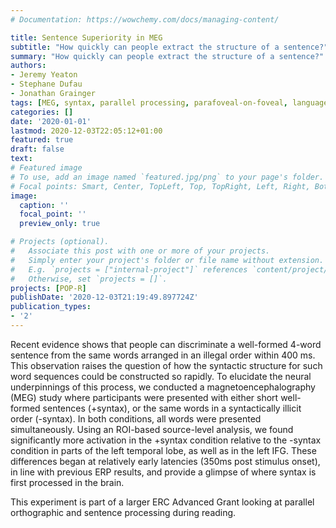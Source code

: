 ```yaml
---
# Documentation: https://wowchemy.com/docs/managing-content/

title: Sentence Superiority in MEG
subtitle: "How quickly can people extract the structure of a sentence?"
summary: "How quickly can people extract the structure of a sentence?"
authors:
- Jeremy Yeaton
- Stephane Dufau
- Jonathan Grainger
tags: [MEG, syntax, parallel processing, parafoveal-on-foveal, language]
categories: []
date: '2020-01-01'
lastmod: 2020-12-03T22:05:12+01:00
featured: true
draft: false
text:
# Featured image
# To use, add an image named `featured.jpg/png` to your page's folder.
# Focal points: Smart, Center, TopLeft, Top, TopRight, Left, Right, BottomLeft, Bottom, BottomRight.
image:
  caption: ''
  focal_point: ''
  preview_only: true

# Projects (optional).
#   Associate this post with one or more of your projects.
#   Simply enter your project's folder or file name without extension.
#   E.g. `projects = ["internal-project"]` references `content/project/deep-learning/index.md`.
#   Otherwise, set `projects = []`.
projects: [POP-R]
publishDate: '2020-12-03T21:19:49.897724Z'
publication_types:
- '2'
---
```

Recent evidence shows that people can discriminate a well-formed 4-word sentence from the same words arranged in an illegal order within 400 ms. This observation raises the question of how the syntactic structure for such word sequences could be constructed so rapidly. To elucidate the neural underpinnings of this process, we conducted a magnetoencephalography (MEG) study where participants were presented with either short well-formed sentences (+syntax), or the same words in a syntactically illicit order (-syntax). In both conditions, all words were presented simultaneously. Using an ROI-based source-level analysis, we found significantly more activation in the +syntax condition relative to the -syntax condition in parts of the left temporal lobe, as well as in the left IFG. These differences began at relatively early latencies (350ms post stimulus onset), in line with previous ERP results, and provide a glimpse of where syntax is first processed in the brain.

This experiment is part of a larger ERC Advanced Grant looking at parallel orthographic and sentence processing during reading.
